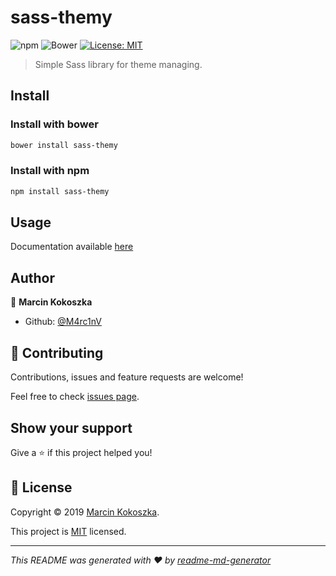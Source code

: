 # sass-themy
![npm](https://img.shields.io/npm/v/sass-themy)
![Bower](https://img.shields.io/bower/v/sass-themy)
[![License: MIT](https://img.shields.io/github/license/M4rc1nV/sass-themy)](https://github.com/M4rc1nV/sass-themy/blob/master/LICENSE)

> Simple Sass library for theme managing.

## Install

### Install with bower

```sh
bower install sass-themy
```

### Install with npm

```sh
npm install sass-themy
```

## Usage

Documentation available [here](https://m4rc1nv.github.io/sass-themy)

## Author

👤 **Marcin Kokoszka**

* Github: [@M4rc1nV](https://github.com/M4rc1nV)

## 🤝 Contributing

Contributions, issues and feature requests are welcome!

Feel free to check [issues page](https://github.com/M4rc1nV/sass-themy/issues).

## Show your support

Give a ⭐️ if this project helped you!


## 📝 License

Copyright © 2019 [Marcin Kokoszka](https://github.com/M4rc1nV).

This project is [MIT](https://github.com/M4rc1nV/sass-themy/blob/master/LICENSE) licensed.

***
_This README was generated with ❤️ by [readme-md-generator](https://github.com/kefranabg/readme-md-generator)_